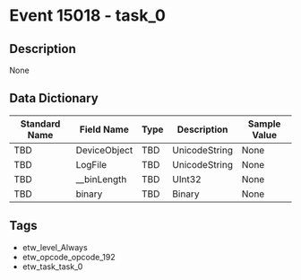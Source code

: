 # Event 15018 - task_0

## Description
None

## Data Dictionary
|Standard Name|Field Name|Type|Description|Sample Value|
|---|---|---|---|---|
|TBD|DeviceObject|TBD|UnicodeString|None|None|
|TBD|LogFile|TBD|UnicodeString|None|None|
|TBD|__binLength|TBD|UInt32|None|None|
|TBD|binary|TBD|Binary|None|None|

## Tags
* etw_level_Always
* etw_opcode_opcode_192
* etw_task_task_0